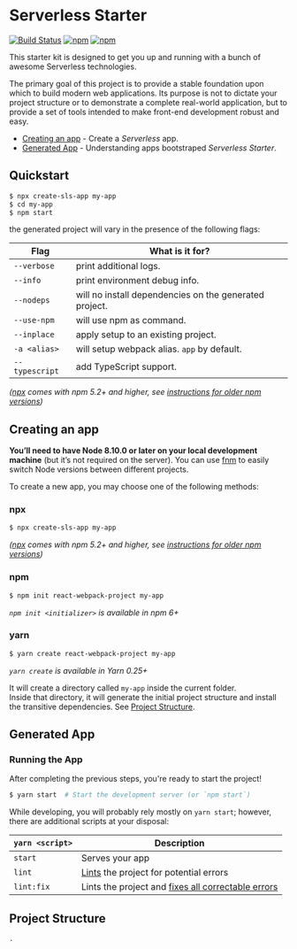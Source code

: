 # Serverless Starter

[![Build Status](https://github.com/Create-Node-App/create-sls-app/workflows/Build/badge.svg)](https://github.com/Create-Node-App/create-sls-app/commits/master)
[![npm](https://img.shields.io/npm/v/create-sls-app.svg?maxAge=2592000?style=plastic)](https://www.npmjs.com/package/create-sls-app)
[![npm](https://img.shields.io/npm/dm/create-sls-app.svg?maxAge=2592000?style=plastic)](https://www.npmjs.com/package/create-sls-app)

This starter kit is designed to get you up and running with a bunch of awesome Serverless technologies.

The primary goal of this project is to provide a stable foundation upon which to build modern web applications. Its purpose is not to dictate your project structure or to demonstrate a complete real-world application, but to provide a set of tools intended to make front-end development robust and easy.

- [Creating an app](#creating-an-app) - Create a _Serverless_ app.
- [Generated App](#generated-app) - Understanding apps bootstraped _Serverless Starter_.

## Quickstart

```sh
$ npx create-sls-app my-app
$ cd my-app
$ npm start
```

the generated project will vary in the presence of the following flags:

| Flag              | What is it for?                                                                     |
| ----------------- | ----------------------------------------------------------------------------------- |
| `--verbose`       | print additional logs.                                                              |
| `--info`          | print environment debug info.                                                       |
| `--nodeps`        | will no install dependencies on the generated project.                              |
| `--use-npm`       | will use npm as command.                                                            |
| `--inplace`       | apply setup to an existing project.                                                 |
| `-a <alias>`      | will setup webpack alias. `app` by default.                                         |
| `--typescript`    | add TypeScript support.                                                             |

_([npx](https://medium.com/@maybekatz/introducing-npx-an-npm-package-runner-55f7d4bd282b) comes with npm 5.2+ and higher, see [instructions for older npm versions](https://gist.github.com/gaearon/4064d3c23a77c74a3614c498a8bb1c5f))_

## Creating an app

**You’ll need to have Node 8.10.0 or later on your local development machine** (but it’s not required on the server). You can use [fnm](https://github.com/Schniz/fnm) to easily switch Node versions between different projects.

To create a new app, you may choose one of the following methods:

### npx

```sh
$ npx create-sls-app my-app
```

_([npx](https://medium.com/@maybekatz/introducing-npx-an-npm-package-runner-55f7d4bd282b) comes with npm 5.2+ and higher, see [instructions for older npm versions](https://gist.github.com/gaearon/4064d3c23a77c74a3614c498a8bb1c5f))_

### npm

```sh
$ npm init react-webpack-project my-app
```

_`npm init <initializer>` is available in npm 6+_

### yarn

```sh
$ yarn create react-webpack-project my-app
```

_`yarn create` is available in Yarn 0.25+_

It will create a directory called `my-app` inside the current folder.<br>
Inside that directory, it will generate the initial project structure and install the transitive dependencies. See [Project Structure](#project-structure).

## Generated App

### Running the App

After completing the previous steps, you're ready to start the project!

```bash
$ yarn start  # Start the development server (or `npm start`)
```

While developing, you will probably rely mostly on `yarn start`; however, there are additional scripts at your disposal:

| `yarn <script>`       | Description                                                                                                             |
| --------------------- | ----------------------------------------------------------------------------------------------------------------------- |
| `start`               | Serves your app                                                                                      |
| `lint`                | [Lints](http://stackoverflow.com/questions/8503559/what-is-linting) the project for potential errors                    |
| `lint:fix`            | Lints the project and [fixes all correctable errors](http://eslint.org/docs/user-guide/command-line-interface.html#fix) |

## Project Structure

```
.
```

